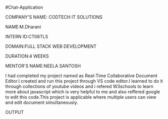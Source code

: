 #Chat-Application

COMPANY'S NAME: CODTECH IT SOLUTIONS

NAME:M.Dharani

INTERN ID:CT08TLS

DOMAIN:FULL STACK WEB DEVELOPMENT

DURATION:4 WEEKS

MENTOR'S NAME:NEELA SANTOSH

I had completed my project named as Real-Time Collaborative Document Editor.I created and run this project through VS code editor.I learned to do it through collections of youtube videos and i refered W3schools to learn more about javascript which is very helpful to me and also reffered google to edit this code.This project is applicable where multiple users can view and edit document simultaneously.

OUTPUT
